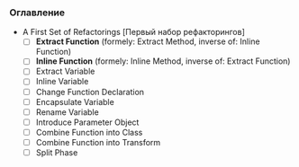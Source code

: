 ### Оглавление
  -  A First Set of Refactorings [Первый набор рефакторингов]
     - [ ] **Extract Function** (formely: Extract Method, inverse of: Inline Function)
     - [ ] **Inline Function** (formely: Inline Method, inverse of: Extract Function)
     - [ ] Extract Variable
     - [ ] Inline Variable
     - [ ] Change Function Declaration
     - [ ] Encapsulate Variable
     - [ ] Rename Variable
     - [ ] Introduce Parameter Object
     - [ ] Combine Function into Class
     - [ ] Combine Function into Transform
     - [ ] Split Phase
